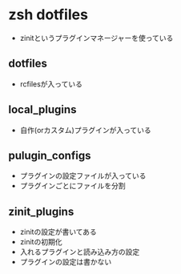 # zsh dotfiles
- zinitというプラグインマネージャーを使っている
## dotfiles
- rcfilesが入っている
## local_plugins
- 自作(orカスタム)プラグインが入っている
## pulugin_configs
- プラグインの設定ファイルが入っている
- プラグインごとにファイルを分割
## zinit_plugins
- zinitの設定が書いてある
- zinitの初期化
- 入れるプラグインと読み込み方の設定
- プラグインの設定は書かない
